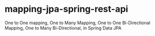 # mapping-jpa-spring-rest-api
One to One mapping, One to Many Mapping, One to One Bi-Directional Mapping, One to Many Bi-Directional, in Spring Data JPA 
